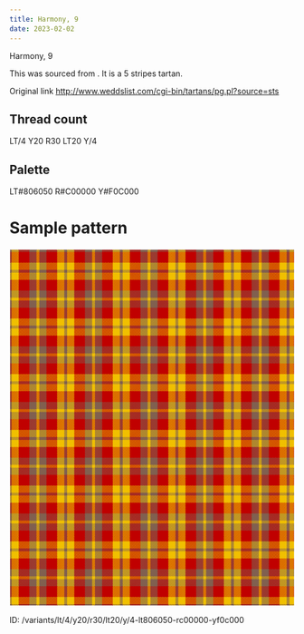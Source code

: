 ```yaml
---
title: Harmony, 9
date: 2023-02-02
---
```

Harmony, 9

This was sourced from <no value>.  It is a 5 stripes tartan.

Original link http://www.weddslist.com/cgi-bin/tartans/pg.pl?source=sts

## Thread count
LT/4 Y20 R30 LT20 Y/4

## Palette
LT#806050 R#C00000 Y#F0C000

# Sample pattern

![Tartan detail](tartan.png "LT/4 Y20 R30 LT20 Y/4 tartan")

ID: /variants/lt/4/y20/r30/lt20/y/4-lt806050-rc00000-yf0c000